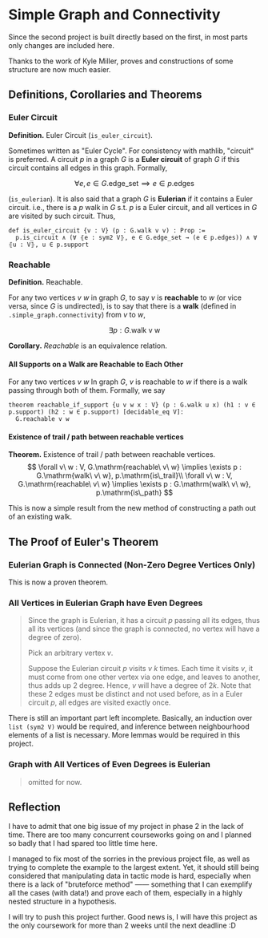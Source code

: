 # Simple Graph and Connectivity

Since the second project is built directly based on the first, in most parts only changes are included here.

Thanks to the work of Kyle Miller, proves and constructions of some structure are now much easier.

## Definitions, Corollaries and Theorems

### Euler Circuit

**Definition.** Euler Circuit (`is_euler_circuit`).

Sometimes written as "Euler Cycle". For consistency with mathlib, "circuit" is preferred. A circuit $p$ in a graph $G$ is a **Euler circuit** of graph $G$ if this circuit contains all edges in this graph. Formally,

$$
\forall e, e \in G.\mathrm{edge\_set} \implies e \in p.\mathrm{edges}
$$

(`is_eulerian`). It is also said that a graph $G$ is **Eulerian** if it contains a Euler circuit. i.e., there is a $p$ walk in $G$ s.t. $p$ is a Euler circuit, and all vertices in $G$ are visited by such circuit. Thus,

```Lean
def is_euler_circuit {v : V} (p : G.walk v v) : Prop :=
  p.is_circuit ∧ (∀ ⦃e : sym2 V⦄, e ∈ G.edge_set → (e ∈ p.edges)) ∧ ∀ ⦃u : V⦄, u ∈ p.support
```

### Reachable

**Definition.** Reachable.

For any two vertices $v$ $w$ in graph $G$, to say $v$ is **reachable** to $w$ (or vice versa, since $G$ is undirected), is to say that there is a **walk** (defined in `.simple_graph.connectivity`) from $v$ to $w$,

$$
\exists p : G.\mathrm{walk\ v\ w}
$$

**Corollary.** _Reachable_ is an equivalence relation.

#### All Supports on a Walk are Reachable to Each Other

For any two vertices $v\ w$ In graph $G$, $v$ is reachable to $w$ if there is a walk passing through both of them. Formally, we say

```Lean
theorem reachable_if_support {u v w x : V} (p : G.walk u x) (h1 : v ∈ p.support) (h2 : w ∈ p.support) [decidable_eq V]:
  G.reachable v w
```

#### Existence of trail / path between reachable vertices

**Theorem.** Existence of trail / path between reachable vertices.
$$
\forall v\ w : V, G.\mathrm{reachable\ v\ w} \implies \exists p : G.\mathrm{walk\ v\ w}, p.\mathrm{is\_trail}\\
\forall v\ w : V, G.\mathrm{reachable\ v\ w} \implies \exists p : G.\mathrm{walk\ v\ w}, p.\mathrm{is\_path}
$$

This is now a simple result from the new method of constructing a path out of an existing walk.

## The Proof of Euler's Theorem

### Eulerian Graph is Connected (Non-Zero Degree Vertices Only)

This is now a proven theorem.

### All Vertices in Eulerian Graph have Even Degrees

> Since the graph is Eulerian, it has a circuit $p$ passing all its edges, thus all its vertices (and since the graph is connected, no vertex will have a degree of zero).
>
> Pick an arbitrary vertex $v$.
>
> Suppose the Eulerian circuit $p$ visits $v$ $k$ times. Each time it visits $v$, it must come from one other vertex via one edge, and leaves to another, thus adds up 2 degree. Hence, $v$ will have a degree of $2k$. Note that these 2 edges must be distinct and not used before, as in a Euler circuit $p$, all edges are visited exactly once.

There is still an important part left incomplete. Basically, an induction over `list (sym2 V)` would be required, and inference between neighbourhood elements of a list is necessary. More lemmas would be required in this project.

### Graph with All Vertices of Even Degrees is Eulerian

> omitted for now.

## Reflection

I have to admit that one big issue of my project in phase 2 in the lack of time. There are too many concurrent courseworks going on and I planned so badly that I had spared too little time here.

I managed to fix most of the sorries in the previous project file, as well as trying to complete the example to the largest extent. Yet, it should still being considered that manipulating data in tactic mode is hard, especially when there is a lack of "bruteforce method" —— something that I can exemplify all the cases (with data!) and prove each of them, especially in a highly nested structure in a hypothesis.

I will try to push this project further. Good news is, I will have this project as the only coursework for more than 2 weeks until the next deadline :D
